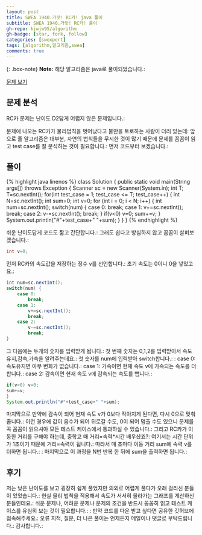 ```yaml
---
layout: post
title: SWEA 1940.가랏! RC카! java 풀이
subtitle: SWEA 1940.가랏! RC카! 풀이
gh-repo: kjwjw95/algorithm
gh-badge: [star, fork, follow]
categories: [swexpert]
tags: [algorithm,알고리즘,swea]
comments: true
---
```

{: .box-note}
**Note:** 해당 알고리즘은 java로 풀이되었습니다.:

[문제 보기](https://swexpertacademy.com/main/code/problem/problemDetail.do?contestProbId=AV5PjMgaALgDFAUq&categoryId=AV5PjMgaALgDFAUq&categoryType=CODE)

## 문제 분석
RC카 문제는 난이도 D2답게 어렵지 않은 문제입니다.:

문제에 나오는 RC카가 물리법칙을 벗어났다고 불만을 토로하는 사람이 더러 있는데:
앞으로 풀 알고리즘은 대부분, 자연의 법칙들을 무시한 것이 많기 때문에 문제를 꼼꼼이 읽고 test case를 잘 분석하는 것이 필요합니다.:
먼저 코드부터 보겠습니다.:

## 풀이

{% highlight java linenos %}
class Solution
{
	public static void main(String args[]) throws Exception
	{
		Scanner sc = new Scanner(System.in);
		int T;
		T=sc.nextInt();
		for(int test_case = 1; test_case <= T; test_case++)
		{
			int N=sc.nextInt();
			int sum=0;
			int v=0;
			for (int i = 0; i < N; i++) {
				int num=sc.nextInt();
				switch(num) {
				case 0:
					break;
				case 1:
					v+=sc.nextInt();
					break;
				case 2:
					v-=sc.nextInt();
					break;
				}
				if(v<0)	v=0;
				sum+=v;
			}
		System.out.println("#"+test_case+" "+sum);
		}
	}
}
{% endhighlight %}

쉬운 난이도답게 코드도 짧고 간단합니다.:
그래도 쉽다고 방심하지 않고 꼼꼼이 살펴보겠습니다.:

```java
int v=0;
```

먼저 RC카의 속도값을 저장하는 정수 v를 선언합니다.:
초기 속도는 0이니 0을 넣었고요.:

```java
int num=sc.nextInt();
switch(num) {
	case 0:
		break;
	case 1:
		v+=sc.nextInt();
		break;
	case 2:
		v-=sc.nextInt();
		break;
}
```
그 다음에는 두개의 숫자를 입력받게 됩니다.:
첫 번째 숫자는 0,1,2를 입력받아서 속도유지,감속,가속을 알려주는데요.:
첫 숫자를 num에 입력받아 switch합니다.:
:
case 0: 속도유지면 아무 변화가 없습니다.:
case 1: 가속이면 현재 속도 v에 가속되는 속도를 더합니다.:
case 2: 감속이면 현재 속도 v에 감속되는 속도를 뺍니다.:

```java
if(v<0)	v=0;
sum+=v;
}
System.out.println("#"+test_case+" "+sum);
```
마지막으로 만약에 감속이 되어 현재 속도 v가 0보다 작아지게 된다면, 다시 0으로 맞춰줍니다.:
이런 경우에 값이 음수가 되어 뒤로갈 수도, 0이 되어 멈출 수도 있으니 문제를 꼭 꼼꼼이 읽으셔야 모든 테스트 케이스에서 통과하실 수 있습니다.:
그리고 RC카가 이동한 거리를 구해야 하는데, 중학교 때 거리=속력*시간 배우셨죠?:
여기서는 시간 단위가 1초이기 때문에 거리=속력이 됩니다.:
따라서 매 초마다 이동 거리 sum에 속력 v를 더하면 됩니다.:
:
마지막으로 이 과정을 N번 반복 한 뒤에 sum을 출력하면 됩니다.:

## 후기
저는 낮은 난이도를 보고 굉장히 쉽게 풀었지만 의외로 어렵게 풀다가 오래 걸리신 분들이 있었습니다.:
현실 물리 법칙을 적용해서 속도가 서서히 올라가는 그래프를 계산하신 분들인데요.:
쉬운 문제나, 어려운 문제나 문제의 조건을 반드시 꼼꼼히 읽고 테스트 케이스를 유심히 보는 것이 필요합니다.:
:
만약 코드를 다운 받고 싶다면 공유한 깃허브에 접속해주세요.:
오류 지적, 질문, 더 나은 풀이는 언제든지 메일이나 댓글로 부탁드립니다.:
감사합니다.: